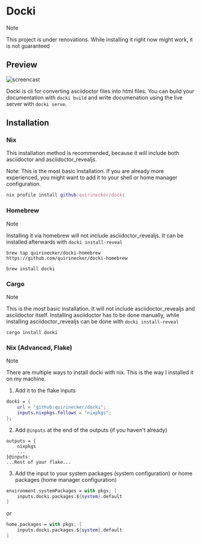 # Docki

> [!NOTE]
> This project is under renovations. While installing it right now might work, it is not guaranteed


## Preview

![screencast](.gitlab/screencast.gif)

Docki is cli for converting asciidoctor files into html files. You can build your documentation with `docki build` and write documenation using the live server with `docki serve`.

## Installation

### Nix

This installation method is recommended, because it will include both asciidoctor and asciidoctor_revealjs.

Note: This is the most basic installation. If you are already more experienced, you might want to add it to your shell or home manager configuration.

```nix
nix profile install github:quirinecker/docki
```

### Homebrew

> [!NOTE]
> Installing it via homebrew will not include asciidoctor_revealjs. It can be installed afterwards with `docki install-reveal`

```
brew tap quirinecker/docki-homebrew https://github.com/quirinecker/docki-homebrew
```

```
brew install docki
```

### Cargo

> [!NOTE]
> This is the most basic installation. It will not include asciidoctor_revealjs and asciidoctor itself. Installing asciidoctor has to be done manually, while installing asciidoctor_revealjs can be done with `docki install-reveal`

```shell
cargo install docki
```


### Nix (Advanced, Flake)

> [!NOTE]
> There are multiple ways to install docki with nix. This is the way I installed it on my machine.

1. Add it to the flake inputs

```nix
docki = {
	url = "github:quirinecker/docki";
	inputs.nixpkgs.follows = "nixpkgs";
};
```

2. Add `@inputs` at the end of the outputs (if you haven't already)

```
outputs = {
	nixpkgs
	...
}@inputs:
...Rest of your flake...
```

3. Add the input to your system packages (system configuration) or home packages (home manager configuration)

```nix
environment.systemPackages = with pkgs; [
	inputs.docki.packages.${system}.default
]
```

or

```nix
home.packages = with pkgs; [
	inputs.docki.packages.${system}.default
]
```
